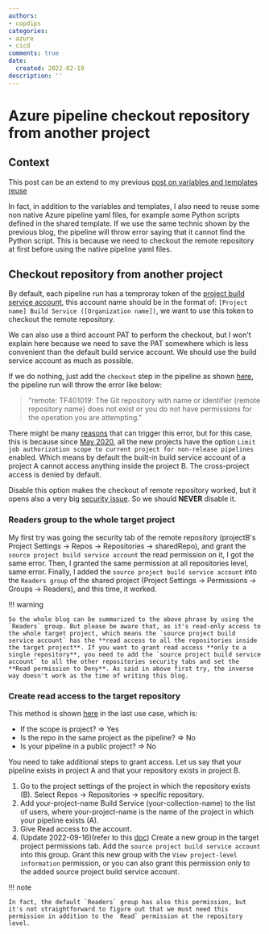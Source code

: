 ```yaml
---
authors:
- copdips
categories:
- azure
- cicd
comments: true
date:
  created: 2022-02-19
description: ''
---
```


# Azure pipeline checkout repository from another project

## Context

This post can be an extend to my previous [post on variables and templates reuse](https://copdips.com/2022/02/azure-pipeline-reuse-variables-in-template-from-another-repository.html)

In fact, in addition to the variables and templates, I also need to reuse some non native Azure pipeline yaml files, for example some Python scripts defined in the shared template. If we use the same technic shown by the previous blog, the pipeline will throw error saying that it cannot find the Python script. This is because we need to checkout the remote repository at first before using the native pipeline yaml files.

<!-- more -->

## Checkout repository from another project

By default, each pipeline run has a temproray token of the [project build service account](https://docs.microsoft.com/en-us/azure/devops/pipelines/process/access-tokens?view=azure-devops&tabs=yaml#scoped-build-identities), this account name should be in the format of: `[Project name] Build Service ([Organization name])`, we want to use this token to checkout the remote repository.

We can also use a third account PAT to perform the checkout, but I won't explain here because we need to save the PAT somewhere which is less convenient than the default build service account. We should use the build service account as much as possible.

If we do nothing, just add the `checkout` step in the pipeline as shown [here](https://docs.microsoft.com/en-us/azure/devops/pipelines/repos/multi-repo-checkout?view=azure-devops#repository-resource-definition), the pipeline run will throw the error like below:

  > "remote: TF401019: The Git repository with name or identifier {remote repository name} does not exist or you do not have permissions for the operation you are attempting."

There might be many [reasons](https://docs.microsoft.com/en-us/azure/devops/pipelines/repos/azure-repos-git?view=azure-devops&tabs=yaml#failing-checkout) that can trigger this error, but for this case, this is because since [May 2020](https://docs.microsoft.com/en-us/azure/devops/pipelines/process/access-tokens?view=azure-devops&tabs=yaml#limit-job-authorization-scope-to-referenced-azure-devops-repositories), all the new projects have the option `Limit job authorization scope to current project for non-release pipelines` enabled. Which means by default the built-in build service account of a project A cannot access anything inside the project B. The cross-project access is denied by default.

Disable this option makes the checkout of remote repository worked, but it opens also a very big [security issue](https://docs.microsoft.com/en-us/azure/devops/pipelines/process/access-tokens?view=azure-devops&tabs=yaml#job-authorization-scope). So we should **NEVER** disable it.

### Readers group to the whole target project

My first try was going the security tab of the remote repository (projectB's Project Settings -> Repos -> Repositories -> sharedRepo), and grant the `source project build service account` the read permission on it, I got the same error. Then, I granted the same permission at all repositories level, same error. Finally, I added the `source project build service account` into the `Readers group` of the shared project (Project Settings -> Permissions -> Groups -> Readers), and this time, it worked.

!!! warning

    So the whole blog can be summarized to the above phrase by using the `Readers` group. But please be aware that, as it's read-only access to the whole target project, which means the `source project build service account` has the **read access to all the repositories inside the target project**. If you want to grant read access **only to a single repository**, you need to add the `source project build service account` to all the other repositories security tabs and set the **Read permission to Deny**. As said in above first try, the inverse way doesn't work as the time of writing this blog.

### Create read access to the target repository

This method is shown [here](https://docs.microsoft.com/en-us/azure/devops/pipelines/repos/azure-repos-git?view=azure-devops&tabs=yaml#failing-checkout) in the last use case, which is:

- If the scope is project? => Yes
- Is the repo in the same project as the pipeline? => No
- Is your pipeline in a public project? => No

You need to take additional steps to grant access. Let us say that your pipeline exists in project A and that your repository exists in project B.

1. Go to the project settings of the project in which the repository exists (B). Select Repos -> Repositories -> specific repository.
2. Add your-project-name Build Service (your-collection-name) to the list of users, where your-project-name is the name of the project in which your pipeline exists (A).
3. Give Read access to the account.
4. (Update 2022-09-16)(refer to this [doc](https://docs.microsoft.com/en-us/azure/devops/pipelines/process/access-tokens?view=azure-devops&tabs=yaml#configure-permissions-for-a-project-to-access-another-project-in-the-same-project-collection)) Create a new group in the target project permissions tab. Add the `source project build service account` into this group. Grant this new group with the `View project-level information` permission, or you can also grant this permission only to the added source project build service account.

!!! note

    In fact, the default `Readers` group has also this permission, but it's not straightforward to figure out that we must need this permission in addition to the `Read` permission at the repository level.
